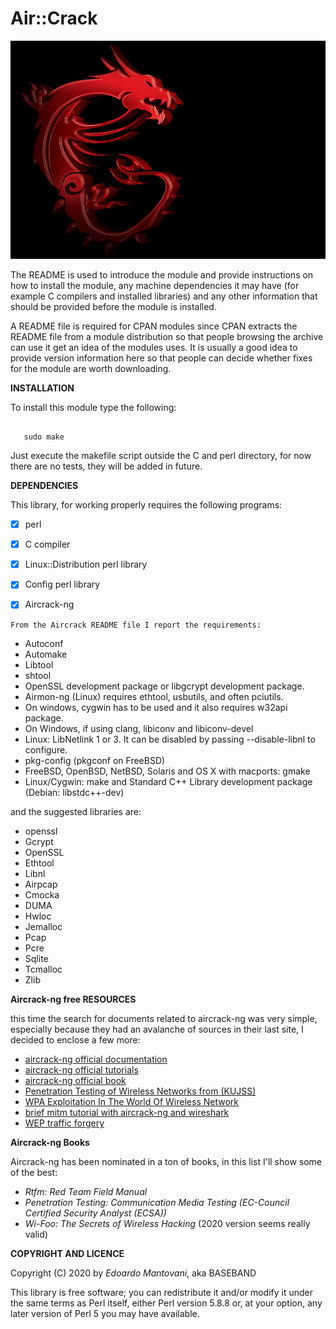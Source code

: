 Air::Crack
==============

![image of Aircrack](./aircrack-ng.jpg)


The README is used to introduce the module and provide instructions on
how to install the module, any machine dependencies it may have (for
example C compilers and installed libraries) and any other information
that should be provided before the module is installed.

A README file is required for CPAN modules since CPAN extracts the
README file from a module distribution so that people browsing the
archive can use it get an idea of the modules uses. It is usually a
good idea to provide version information here so that people can
decide whether fixes for the module are worth downloading.

**INSTALLATION**

To install this module type the following:

```shell

   sudo make

```

Just execute the makefile script outside the C and perl directory, for now there are no tests, they will be added in future.

**DEPENDENCIES**

This library, for working properly requires the following programs:

  - [x] perl
  - [x] C compiler 
  - [x] Linux::Distribution perl library
  - [x] Config perl library
  - [x] Aircrack-ng

  
`From the Aircrack README file I report the requirements:`

 * Autoconf
 * Automake
 * Libtool
 * shtool
 * OpenSSL development package or libgcrypt development package.
 * Airmon-ng (Linux) requires ethtool, usbutils, and often pciutils.
 * On windows, cygwin has to be used and it also requires w32api package.
 * On Windows, if using clang, libiconv and libiconv-devel
 * Linux: LibNetlink 1 or 3. It can be disabled by passing --disable-libnl to configure.
 * pkg-config (pkgconf on FreeBSD)
 * FreeBSD, OpenBSD, NetBSD, Solaris and OS X with macports: gmake
 * Linux/Cygwin: make and Standard C++ Library development package (Debian: libstdc++-dev)

and the suggested libraries are:

 *   openssl
 *   Gcrypt
 *   OpenSSL
 *   Ethtool
 *   Libnl
 *   Airpcap
 *   Cmocka
 *   DUMA
 *   Hwloc
 *   Jemalloc
 *   Pcap
 *   Pcre
 *   Sqlite
 *   Tcmalloc
 *   Zlib

**Aircrack-ng free RESOURCES**

this time the search for documents related to aircrack-ng was very simple, 
especially because they had an avalanche of sources in their last site, I decided to enclose a few more:

* [aircrack-ng official documentation](https://www.aircrack-ng.org/documentation.html)
* [aircrack-ng official tutorials](https://www.aircrack-ng.org/doku.php?id=tutorial)
* [aircrack-ng official book](http://www2.aircrack-ng.org/hiexpo/aircrack-ng_book_v1.pdf)
* [Penetration Testing of Wireless Networks from (KUJSS)](https://www.iasj.net/iasj?func=fulltext&aId=124737)
* [WPA Exploitation In The World Of Wireless Network](http://ijarcet.org/wp-content/uploads/IJARCET-VOL-1-ISSUE-4-609-618.pdf)
* [brief mitm tutorial with aircrack-ng and wireshark](https://dl.packetstormsecurity.net/papers/wireless/wificapture.pdf)
* [WEP traffic forgery](http://sweet.ua.pt/andre.zuquete/Aulas/SAR/13-14/docs/g8-WEP.pdf)

**Aircrack-ng Books**

Aircrack-ng has been nominated in a ton of books, in this list I'll show some of the best:

* _Rtfm: Red Team Field Manual_
* _Penetration Testing: Communication Media Testing (EC-Council Certified Security Analyst (ECSA))_
* _Wi-Foo: The Secrets of Wireless Hacking_ (2020 version seems really valid)


**COPYRIGHT AND LICENCE**

Copyright (C) 2020 by *Edoardo Mantovani*, aka BASEBAND

This library is free software; you can redistribute it and/or modify
it under the same terms as Perl itself, either Perl version 5.8.8 or,
at your option, any later version of Perl 5 you may have available.



